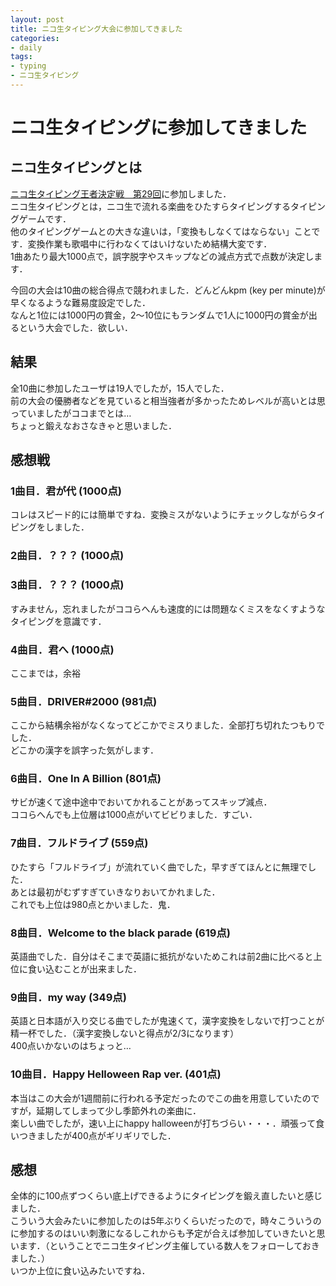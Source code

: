 ```yaml
---
layout: post
title: ニコ生タイピング大会に参加してきました
categories:
- daily
tags:
- typing
- ニコ生タイピング
---
```


# ニコ生タイピングに参加してきました

## ニコ生タイピングとは

[ニコ生タイピング王者決定戦　第29回](http://live.nicovideo.jp/watch/lv308193601)に参加しました．  
ニコ生タイピングとは，ニコ生で流れる楽曲をひたすらタイピングするタイピングゲームです．  
他のタイピングゲームとの大きな違いは，「変換もしなくてはならない」ことです．変換作業も歌唱中に行わなくてはいけないため結構大変です．  
1曲あたり最大1000点で，誤字脱字やスキップなどの減点方式で点数が決定します．  

今回の大会は10曲の総合得点で競われました．どんどんkpm (key per minute)が早くなるような難易度設定でした．  
なんと1位には1000円の賞金，2〜10位にもランダムで1人に1000円の賞金が出るという大会でした．欲しい．  

## 結果
全10曲に参加したユーザは19人でしたが，15人でした．  
前の大会の優勝者などを見ていると相当強者が多かったためレベルが高いとは思っていましたがココまでとは…  
ちょっと鍛えなおさなきゃと思いました．  

## 感想戦

### 1曲目．君が代 (1000点)
コレはスピード的には簡単ですね．変換ミスがないようにチェックしながらタイピングをしました．

### 2曲目．？？？ (1000点)
### 3曲目．？？？ (1000点)
すみません，忘れましたがココらへんも速度的には問題なくミスをなくすようなタイピングを意識です．

### 4曲目．君へ (1000点)
ここまでは，余裕

### 5曲目．DRIVER#2000 (981点)
ここから結構余裕がなくなってどこかでミスりました．全部打ち切れたつもりでした．  
どこかの漢字を誤字った気がします．

### 6曲目．One In A Billion (801点)
サビが速くて途中途中でおいてかれることがあってスキップ減点．  
ココらへんでも上位層は1000点がいてビビりました．すごい．

### 7曲目．フルドライブ (559点)
ひたすら「フルドライブ」が流れていく曲でした，早すぎてほんとに無理でした．  
あとは最初がむずすぎていきなりおいてかれました．  
これでも上位は980点とかいました．鬼．

### 8曲目．Welcome to the black parade (619点)
英語曲でした．自分はそこまで英語に抵抗がないためこれは前2曲に比べると上位に食い込むことが出来ました．

### 9曲目．my way (349点)
英語と日本語が入り交じる曲でしたが鬼速くて，漢字変換をしないで打つことが精一杯でした．（漢字変換しないと得点が2/3になります）  
400点いかないのはちょっと…

### 10曲目．Happy Helloween Rap ver. (401点)
本当はこの大会が1週間前に行われる予定だったのでこの曲を用意していたのですが，延期してしまって少し季節外れの楽曲に．  
楽しい曲でしたが，速い上にhappy halloweenが打ちづらい・・・．頑張って食いつきましたが400点がギリギリでした．

## 感想

全体的に100点ずつくらい底上げできるようにタイピングを鍛え直したいと感じました．  
こういう大会みたいに参加したのは5年ぶりくらいだったので，時々こういうのに参加するのはいい刺激になるしこれからも予定が合えば参加していきたいと思います．（ということでニコ生タイピング主催している数人をフォローしておきました．）  
いつか上位に食い込みたいですね．
